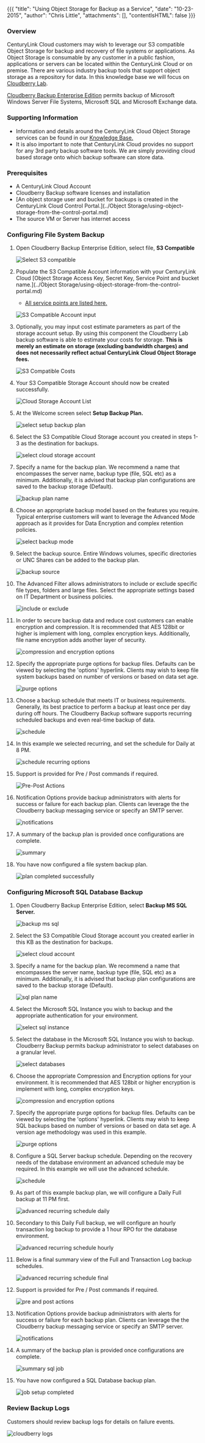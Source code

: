 {{{
  "title": "Using Object Storage for Backup as a Service",
  "date": "10-23-2015",
  "author": "Chris Little",
  "attachments": [],
  "contentIsHTML": false
}}}

### Overview
CenturyLink Cloud customers may wish to leverage our S3 compatible Object Storage for backup and recovery of file systems or applications. As Object Storage is consumable by any customer in a public fashion, applications or servers can be located within the CenturyLink Cloud or on premise. There are various industry backup tools that support object storage as a repository for data. In this knowledge base we will focus on [Cloudberry Lab](http://www.cloudberrylab.com).

[Cloudberry Backup Enterprise Edition](http://www.cloudberrylab.com/enterprise-cloud-backup-software.aspx) permits backup of Microsoft Windows Server File Systems, Microsoft SQL and Microsoft Exchange data.

### Supporting Information
* Information and details around the CenturyLink Cloud Object Storage services can be found in our [Knowledge Base.](//www.ctl.io/knowledge-base/object-storage)
* It is also important to note that CenturyLink Cloud provides no support for any 3rd party backup software tools. We are simply providing cloud based storage onto which backup software can store data.

### Prerequisites
* A CenturyLink Cloud Account
* Cloudberry Backup software licenses and installation
* [An object storage user and bucket for backups is created in the CenturyLink Cloud Control Portal.](../Object Storage/using-object-storage-from-the-control-portal.md)
* The source VM or Server has internet access

### Configuring File System Backup
1. Open Cloudberry Backup Enterprise Edition, select file, **S3 Compatible**

    ![Select S3 compatible](../images/using-object-storage-for-backup-as-a-service-01.png)

2. Populate the S3 Compatible Account information with your CenturyLink Cloud [Object Storage Access Key, Secret Key, Service Point and bucket name.](../Object Storage/using-object-storage-from-the-control-portal.md)
    * [All service points are listed here.](//www.ctl.io/knowledge-base/object-storage/object-storage-regions-and-service-points/)

    ![S3 Compatible Account input](../images/using-object-storage-for-backup-as-a-service-02.png)

3. Optionally, you may input cost estimate parameters as part of the storage account setup. By using this component the Cloudberry Lab backup software is able to estimate your costs for storage. **This is merely an estimate on storage (excluding bandwidth charges) and does not necessarily reflect actual CenturyLink Cloud Object Storage fees.**

    ![S3 Compatible Costs](../images/using-object-storage-for-backup-as-a-service-03.png)

4. Your S3 Compatible Storage Account should now be created successfully.

    ![Cloud Storage Account List](../images/using-object-storage-for-backup-as-a-service-04.png)

5. At the Welcome screen select **Setup Backup Plan.**

    ![select setup backup plan](../images/using-object-storage-for-backup-as-a-service-05.png)

6. Select the S3 Compatible Cloud Storage account you created in steps 1-3 as the destination for backups.

    ![select cloud storage account](../images/using-object-storage-for-backup-as-a-service-06.png)

7. Specify a name for the backup plan. We recommend a name that encompasses the server name, backup type (file, SQL etc) as a minimum. Additionally, it is advised that backup plan configurations are saved to the backup storage (Default).

    ![backup plan name](../images/using-object-storage-for-backup-as-a-service-07.png)

8. Choose an appropriate backup model based on the features you require. Typical enterprise customers will want to leverage the Advanced Mode approach as it provides for Data Encryption and complex retention policies.

    ![select backup mode](../images/using-object-storage-for-backup-as-a-service-08.png)

9. Select the backup source. Entire Windows volumes, specific directories or UNC Shares can be added to the backup plan.

    ![backup source](../images/using-object-storage-for-backup-as-a-service-09.png)

10. The Advanced Filter allows administrators to include or exclude specific file types, folders and large files. Select the appropriate settings based on IT Department or business policies.

    ![include or exclude](../images/using-object-storage-for-backup-as-a-service-10.png)

11. In order to secure backup data and reduce cost customers can enable encryption and compression. It is recommended that AES 128bit or higher is implement with long, complex encryption keys. Additionally, file name encryption adds another layer of security.

    ![compression and encryption options](../images/using-object-storage-for-backup-as-a-service-11.png)

12. Specify the appropriate purge options for backup files. Defaults can be viewed by selecting the 'options' hyperlink. Clients may wish to keep file system backups based on number of versions or based on data set age.

    ![purge options](../images/using-object-storage-for-backup-as-a-service-12.png)

13. Choose a backup schedule that meets IT or business requirements. Generally, its best practice to perform a backup at least once per day during off hours. The Cloudberry Backup software supports recurring scheduled backups and even real-time backup of data.

    ![schedule](../images/using-object-storage-for-backup-as-a-service-13.png)

14. In this example we selected recurring, and set the schedule for Daily at 8 PM.

    ![schedule recurring options](../images/using-object-storage-for-backup-as-a-service-14.png)

15. Support is provided for Pre / Post commands if required.

    ![Pre-Post Actions](../images/using-object-storage-for-backup-as-a-service-15.png)

16. Notification Options provide backup administrators with alerts for success or failure for each backup plan. Clients can leverage the the Cloudberry backup messaging service or specify an SMTP server.

    ![notifications](../images/using-object-storage-for-backup-as-a-service-16.png)

17. A summary of the backup plan is provided once configurations are complete.

    ![summary](../images/using-object-storage-for-backup-as-a-service-17.png)

18. You have now configured a file system backup plan.

    ![plan completed successfully](../images/using-object-storage-for-backup-as-a-service-18.png)

### Configuring Microsoft SQL Database Backup
1. Open Cloudberry Backup Enterprise Edition, select **Backup MS SQL Server.**

    ![backup ms sql](../images/using-object-storage-for-backup-as-a-service-19.png)

2. Select the S3 Compatible Cloud Storage account you created earlier in this KB as the destination for backups.

    ![select cloud account](../images/using-object-storage-for-backup-as-a-service-20.png)

3. Specify a name for the backup plan. We recommend a name that encompasses the server name, backup type (file, SQL etc) as a minimum. Additionally, it is advised that backup plan configurations are saved to the backup storage (Default).

    ![sql plan name](../images/using-object-storage-for-backup-as-a-service-21.png)

4. Select the Microsoft SQL Instance you wish to backup and the appropriate authentication for your environment.

    ![select sql instance](../images/using-object-storage-for-backup-as-a-service-22.png)

5. Select the database in the Microsoft SQL Instance you wish to backup. Cloudberry Backup permits backup administrator to select databases on a granular level.

    ![select databases](../images/using-object-storage-for-backup-as-a-service-23.png)

6. Choose the appropriate Compression and Encryption options for your environment. It is recommended that AES 128bit or higher encryption is implement with long, complex encryption keys.

    ![compression and encryption options](../images/using-object-storage-for-backup-as-a-service-24.png)

7. Specify the appropriate purge options for backup files. Defaults can be viewed by selecting the 'options' hyperlink. Clients may wish to keep SQL backups based on number of versions or based on data set age. A version age methodology was used in this example.

    ![purge options](../images/using-object-storage-for-backup-as-a-service-25.png)

8. Configure a SQL Server backup schedule. Depending on the recovery needs of the database environment an advanced schedule may be required. In this example we will use the advanced schedule.

    ![schedule](../images/using-object-storage-for-backup-as-a-service-26.png)

9. As part of this example backup plan, we will configure a Daily Full backup at 11 PM first.

    ![advanced recurring schedule daily](../images/using-object-storage-for-backup-as-a-service-27.png)

10. Secondary to this Daily Full backup, we will configure an hourly transaction log backup to provide a 1 hour RPO for the database environment.

    ![advanced recurring schedule hourly](../images/using-object-storage-for-backup-as-a-service-28.png)

11. Below is a final summary view of the Full and Transaction Log backup schedules.

    ![advanced recurring schedule final](../images/using-object-storage-for-backup-as-a-service-29.png)

12. Support is provided for Pre / Post commands if required.

    ![pre and post actions](../images/using-object-storage-for-backup-as-a-service-30.png)

13. Notification Options provide backup administrators with alerts for success or failure for each backup plan. Clients can leverage the the Cloudberry backup messaging service or specify an SMTP server.

    ![notifications](../images/using-object-storage-for-backup-as-a-service-31.png)

14. A summary of the backup plan is provided once configurations are complete.

    ![summary sql job](../images/using-object-storage-for-backup-as-a-service-32.png)

15. You have now configured a SQL Database backup plan.

    ![job setup completed](../images/using-object-storage-for-backup-as-a-service-33.png)

### Review Backup Logs
Customers should review backup logs for details on failure events.

![cloudberry logs](../images/using-object-storage-for-backup-as-a-service-34.png)
